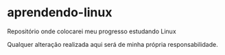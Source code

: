 # aprendendo-linux
Repositório onde colocarei meu progresso estudando Linux

Qualquer alteração realizada aqui será de minha própria responsabilidade. 

